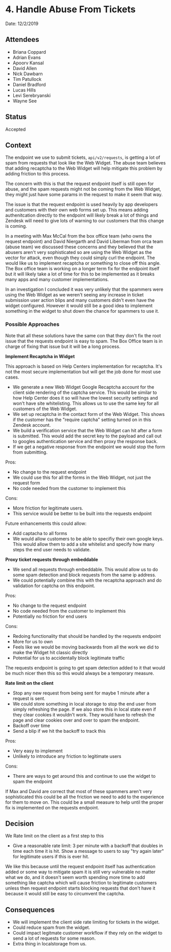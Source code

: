 # 4. Handle Abuse From Tickets

Date: 12/2/2019

## Attendees
- Briana Coppard
- Adrian Evans
- Apoorv Kansal
- David Allen
- Nick Dawbarn
- Tim Patullock
- Daniel Bradford
- Lucas Hills
- Levi Serebryanski
- Wayne See

## Status

Accepted

## Context

The endpoint we use to submit tickets, `api/v2/requests`, is getting a lot of spam from requests that look like the Web Widget. The abuse team believes that adding recaptcha to the Web Widget will help mitigate this problem by adding friction to this process.

The concern with this is that the request endpoint itself is still open for abuse, and the spam requests might not be coming from the Web Widget, they might just have some params in the request to make it seem that way.

The issue is that the request endpoint is used heavily by app developers and customers with their own web forms set up. This means adding authenitcation directly to the endpoint will likely break a lot of things and Zendesk will need to give lots of warning to our customers that this change is coming.

In a meeting with Max McCal from the box office team (who owns the request endpoint) and David Niergarth and David Liberman from orca team (abuse team) we discussed these concerns and they believed that the abusers aren't very sophisticated so are using the Web Widget as the vector for attack, even though they could simply curl the endpoint. The would like us to implement recaptcha or something to close off this angle. The Box office team is working on a longer term fix for the endpoint itself but it will likely take a lot of time for this to be implemented as it breaks many apps and many customer implementations.

In an investigation I concluded it was very unlikely that the spammers were using the Web Widget as we weren't seeing any increase in ticket submission user action blips and many customers didn't even have the widget configured. However it would still be a good idea to implement something in the widget to shut down the chance for spammers to use it.

### Possible Approaches

Note that all these solutions have the same con that they don't fix the root issue that the requests endpoint is easy to spam. The Box Office team is in charge of fixing that issue but it will be a long process.

**Implement Recaptcha in Widget**

This approach is based on Help Centers implementation for recaptcha. It's not the most secure implementation but will get the job done for most use cases.

- We generate a new Web Widget Google Recaptcha account for the client side rendering of the captcha service. This would be similar to how Help Center does it so will have the lowest security settings and won't have site whitelisting. This allows us to use the same key for all customers of the Web Widget.
- We set up recaptcha in the contact form of the Web Widget. This shows if the customer has the "require captcha" setting turned on in this Zendesk account.
- We build a verification service that the Web Widget can hit after a form is submitted. This would add the secret key to the payload and call out to googles authentication service and then proxy the response back.
- If we get a negative response from the endpoint we would stop the form from submitting.

Pros:
- No change to the request endpoint
- We could use this for all the forms in the Web Widget, not just the request form
- No code needed from the customer to implement this

Cons:
- More friction for legitimate users.
- This service would be better to be built into the requests endpoint

Future enhancements this could allow:
- Add captacha to all forms
- We would allow customers to be able to specifiy their own google keys. This would allow them to add a site whitelist and specify how many steps the end user needs to validate.

**Proxy ticket requests through embeddable**

- We send all requests through embeddable. This would allow us to do some spam detection and block requests from the same ip address.
- We could potentially combine this with the recaptcha approach and do validation for captcha on this endpoint.

Pros:
- No change to the request endpoint
- No code needed from the customer to implement this
- Potentially no friction for end users

Cons:
- Redoing functionality that should be handled by the requests endpoint
- More for us to own
- Feels like we would be moving backwards from all the work we did to make the Widget hit classic directly
- Potential for us to accidentally block legitimate traffic

The requests endpoint is going to get spam detection added to it that would be much nicer then this so this would always be a temporary measure.

**Rate limit on the client**

- Stop any new request from being sent for maybe 1 minute after a request is sent.
- We could store something in local storage to stop the end user from simply refreshing the page. If we also store this in local state even if they clear cookies it wouldn't work. They would have to refresh the page and clear cookies over and over to spam the endpoint.
- Backoff over time
- Send a blip if we hit the backoff to track this

Pros:
- Very easy to implement
- Unlikely to introduce any friction to legitimate users

Cons:
- There are ways to get around this and continue to use the widget to spam the endpoint

If Max and David are correct that most of these spammers aren't very sophisticated this could be all the friction we need to add to the experience for them to move on. This could be a small measure to help until the proper fix is implemented on the requests endpoint.

## Decision

We Rate limit on the client as a first step to this
- Give a reasonable rate limit: 3 per minute with a backoff that doubles in time each time it is hit. Show a message to users to say "try again later" for legitimate users if this is ever hit.

We like this because until the request endpoint itself has authentication added or some way to mitigate spam it is still very vulnerable no matter what we do, and it doesn't seem worth spending more time to add something like captcha which will cause friction to legitimate customers unless then request endpoint starts blocking requests that don't have it because it would still be easy to circumvent the captcha.

## Consequences

- We will implement the client side rate limiting for tickets in the widget.
- Could reduce spam from the widget.
- Could impact legitmate customer workflow if they rely on the widget to send a lot of requests for some reason.
- Extra thing in localstorage from us.
